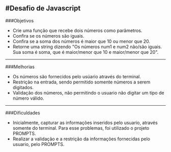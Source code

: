 #Desafio de Javascript
---
###Objetivos
- Crie uma função que recebe dois números como parâmetros.
- Confira se os números são iguais.
- Confira se a soma dos números é maior que 10 ou menor que 20.
- Retorne uma string dizendo "Os números num1 e num2 não/são iguais. Sua soma é soma, que é maior/menor que 10 e maior/menor que 20".
---
###Melhorias
- Os números são fornecidos pelo usúario através do terminal.
- Restrição na entrada, sendo permitido somente números a serem digitados.
- Validação dos números, não permitindo o usuario não digitar um tipo de número válido.
---
###Dificuldades
- Inicialmente, capturar as informações inseridos pelo usuario, através somente do terminal. Para esse problemas, foi utilizado o projeto PROMPTS.
- Realizar a validação e a restrição da informações fornecidas pelo usuario, pelo PROMPTS.